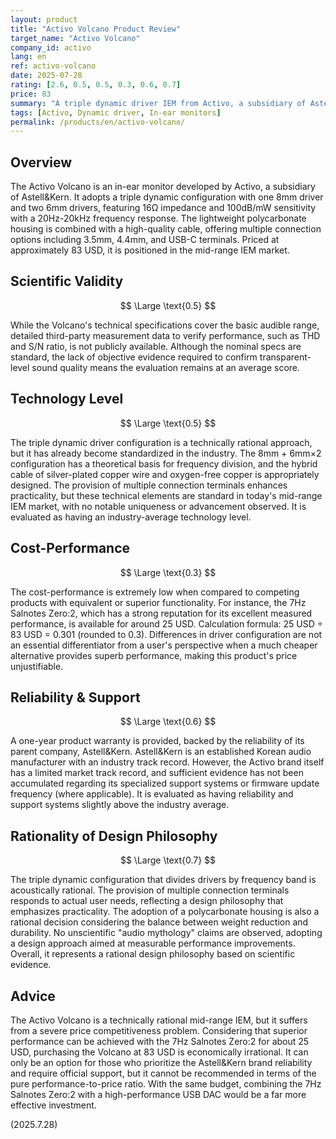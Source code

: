 ```yaml
---
layout: product
title: "Activo Volcano Product Review"
target_name: "Activo Volcano"
company_id: activo
lang: en
ref: activo-volcano
date: 2025-07-28
rating: [2.6, 0.5, 0.5, 0.3, 0.6, 0.7]
price: 83
summary: "A triple dynamic driver IEM from Activo, a subsidiary of Astell&Kern. While it offers multiple connector options for approximately 85 USD, it faces significant cost-performance challenges, as the highly-regarded 7Hz Salnotes Zero:2 offers excellent measured performance for around 25 USD."
tags: [Activo, Dynamic driver, In-ear monitors]
permalink: /products/en/activo-volcano/
---
```

## Overview

The Activo Volcano is an in-ear monitor developed by Activo, a subsidiary of Astell&Kern. It adopts a triple dynamic configuration with one 8mm driver and two 6mm drivers, featuring 16Ω impedance and 100dB/mW sensitivity with a 20Hz-20kHz frequency response. The lightweight polycarbonate housing is combined with a high-quality cable, offering multiple connection options including 3.5mm, 4.4mm, and USB-C terminals. Priced at approximately 83 USD, it is positioned in the mid-range IEM market.

## Scientific Validity

$$ \Large \text{0.5} $$

While the Volcano's technical specifications cover the basic audible range, detailed third-party measurement data to verify performance, such as THD and S/N ratio, is not publicly available. Although the nominal specs are standard, the lack of objective evidence required to confirm transparent-level sound quality means the evaluation remains at an average score.

## Technology Level

$$ \Large \text{0.5} $$

The triple dynamic driver configuration is a technically rational approach, but it has already become standardized in the industry. The 8mm + 6mm×2 configuration has a theoretical basis for frequency division, and the hybrid cable of silver-plated copper wire and oxygen-free copper is appropriately designed. The provision of multiple connection terminals enhances practicality, but these technical elements are standard in today's mid-range IEM market, with no notable uniqueness or advancement observed. It is evaluated as having an industry-average technology level.

## Cost-Performance

$$ \Large \text{0.3} $$

The cost-performance is extremely low when compared to competing products with equivalent or superior functionality. For instance, the 7Hz Salnotes Zero:2, which has a strong reputation for its excellent measured performance, is available for around 25 USD. Calculation formula: 25 USD ÷ 83 USD = 0.301 (rounded to 0.3). Differences in driver configuration are not an essential differentiator from a user's perspective when a much cheaper alternative provides superb performance, making this product's price unjustifiable.

## Reliability & Support

$$ \Large \text{0.6} $$

A one-year product warranty is provided, backed by the reliability of its parent company, Astell&Kern. Astell&Kern is an established Korean audio manufacturer with an industry track record. However, the Activo brand itself has a limited market track record, and sufficient evidence has not been accumulated regarding its specialized support systems or firmware update frequency (where applicable). It is evaluated as having reliability and support systems slightly above the industry average.

## Rationality of Design Philosophy

$$ \Large \text{0.7} $$

The triple dynamic configuration that divides drivers by frequency band is acoustically rational. The provision of multiple connection terminals responds to actual user needs, reflecting a design philosophy that emphasizes practicality. The adoption of a polycarbonate housing is also a rational decision considering the balance between weight reduction and durability. No unscientific "audio mythology" claims are observed, adopting a design approach aimed at measurable performance improvements. Overall, it represents a rational design philosophy based on scientific evidence.

## Advice

The Activo Volcano is a technically rational mid-range IEM, but it suffers from a severe price competitiveness problem. Considering that superior performance can be achieved with the 7Hz Salnotes Zero:2 for about 25 USD, purchasing the Volcano at 83 USD is economically irrational. It can only be an option for those who prioritize the Astell&Kern brand reliability and require official support, but it cannot be recommended in terms of the pure performance-to-price ratio. With the same budget, combining the 7Hz Salnotes Zero:2 with a high-performance USB DAC would be a far more effective investment.

(2025.7.28)

